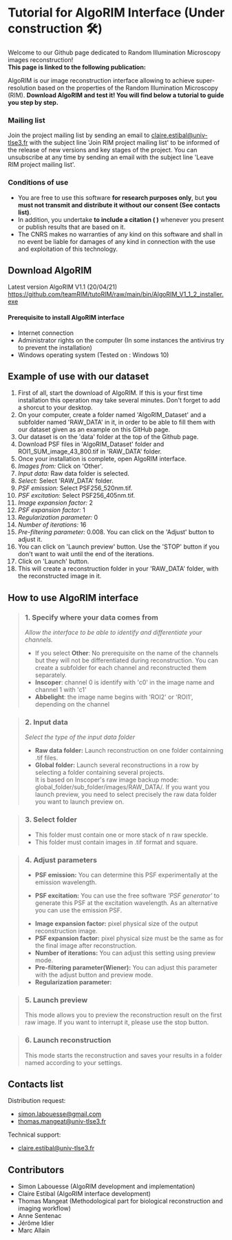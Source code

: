 # Tutorial for AlgoRIM Interface (Under construction 🛠️)

Welcome to our Github page dedicated to Random Illumination Microscopy images reconstruction!   
**This page is linked to the following publication:**

AlgoRIM is our image reconstruction interface allowing to achieve super-resolution based on the properties of the Random Illumination Microscopy (RIM).
**Download AlgoRIM and test it! You will find below a tutorial to guide you step by step.** 

### Mailing list

Join the project mailing list by sending an email to claire.estibal@univ-tlse3.fr with the subject line 'Join RIM project mailing list' to be informed of the release of new versions and key stages of the project. You can unsubscribe at any time by sending an email with the subject line 'Leave RIM project mailing list'.

### Conditions of use

* You are free to use this software **for research purposes only**, but **you must not transmit and distribute it without our consent (See contacts list)**.  
* In addition, you undertake **to include a citation (<!-- Mangeat et al., Super-resolved live-cell imaging using random illumination microscopy, Cell Reports Methods (2021),
https://doi.org/10.1016/j.crmeth.2021.100009 --> )** whenever you present or publish results that are based on it.   
* The CNRS makes no warranties of any kind on this software and shall in no event be liable for damages of any kind in connection with the use and exploitation of this technology. 

## Download AlgoRIM

Latest version AlgoRIM V1.1 (20/04/21)  
https://github.com/teamRIM/tutoRIM/raw/main/bin/AlgoRIM_V1_1_2_installer.exe

#### Prerequisite to install AlgoRIM interface

* Internet connection
* Administrator rights on the computer (In some instances the antivirus try to prevent the installation)
* Windows operating system (Tested on : Windows 10)  

## Example of use with our dataset

1. First of all, start the download of AlgoRIM. If this is your first time installation this operation may take several minutes. Don't forget to add a shorcut to your desktop.   
2. On your computer, create a folder named 'AlgoRIM_Dataset' and a subfolder named 'RAW_DATA' in it,  in order to be able to fill them with our dataset given as an example on this GitHub page. 
3. Our dataset is on the 'data' folder at the top of the Github page.
4. Download PSF files in 'AlgoRIM_Dataset' folder and ROI1_SUM_image_43_800.tif in 'RAW_DATA' folder.
5. Once your installation is complete, open AlgoRIM interface.
6. *Images from:* Click on 'Other'.
7. *Input data:* Raw data folder is selected.
8. *Select:* Select 'RAW_DATA' folder.
9. *PSF emission:* Select PSF256_520nm.tif.
10. *PSF excitation:* Select PSF256_405nm.tif.
11. *Image expansion factor:* 2
12. *PSF expansion factor:* 1
13. *Regularization parameter:* 0
14. *Number of iterations:* 16
15. *Pre-filtering parameter:* 0.008. You can click on the 'Adjust' button to adjust it.
16. You can click on 'Launch preview' button. Use the 'STOP' button if you don't want to wait until the end of the iterations.
17. Click on 'Launch' button.
18. This will create a reconstruction folder in your 'RAW_DATA' folder, with the reconstructed image in it.


## How to use AlgoRIM interface

> ### 1. Specify where your data comes from
> *Allow the interface to be able to identify and differentiate your channels.*
> * If you select **Other**: No prerequisite on the name of the channels but they will not be differentiated during reconstruction. You can create a subfolder for each channel and reconstructed them separately.<!-- (see example of micromanager files used in the paper)-->
> * **Inscoper**: channel 0 is identify with 'c0' in the image name and channel 1 with 'c1'
> * **Abbelight**: the image name begins with 'ROI2' or 'ROI1', depending on the channel
> 

> ### 2. Input data
> *Select the type of the input data folder*
> * **Raw data folder:** Launch reconstruction on one folder containning .tif files.  
> * **Global folder:** Launch several reconstructions in a row by selecting a folder containing several projects.   
It is based on Inscoper's raw image backup mode: global_folder/sub_folder/images/RAW_DATA/. If you want you launch preview, you need to select precisely the raw data folder you want to launch preview on.
<!---
> * **'Only 1 file (Stream)' mode:**  With this mode you can launch reconstruction on one .tif file. You can set the number of raw images per reconstructed image ('Speckles per sequence'). These sequences can be overlaped to improve time resolution and denoising.--->   

> ### 3. Select folder<!--/file-->
> * This folder must contain one or more stack of n raw speckle.
> * This folder must contain images in .tif format and square.

> ### 4. Adjust parameters
> * **PSF emission:** You can determine this PSF experimentally at the emission wavelength.  
> <!--How to inject the good emission experimental PSF ? link psf extractor.-->
> 
> * **PSF excitation:** You can use the free software *'PSF generator'* to generate this PSF at the excitation wavelength. As an alternative you can use the emission PSF.
> <!--How to inject the good PSF from simulation ? link psf generator -->
> 
> * **Image expansion factor:** pixel physical size of the output reconstruction image.  
> * **PSF expansion factor:** pixel physical size must be the same as for the final image after reconstruction.  
> * **Number of iterations:** You can adjust this setting using preview mode.  
> * **Pre-filtering parameter(Wiener):**  You can adjust this parameter with the adjust button and preview mode.
> * **Regularization parameter:**  

> ### 5. Launch preview
> This mode allows you to preview the reconstruction result on the first raw image. If you want to interrupt it, please use the stop button.  

> ### 6. Launch reconstruction
> This mode starts the reconstruction and saves your results in a folder named according to your settings.  


## Contacts list

Distribution request:
* simon.labouesse@gmail.com
* thomas.mangeat@univ-tlse3.fr

Technical support:
* claire.estibal@univ-tlse3.fr

## Contributors

* Simon Labouesse (AlgoRIM development and implementation)
* Claire Estibal  (AlgoRIM interface development)
* Thomas Mangeat  (Methodological part for biological reconstruction and imaging workflow)
* Anne Sentenac   
* Jérôme Idier    
* Marc Allain

